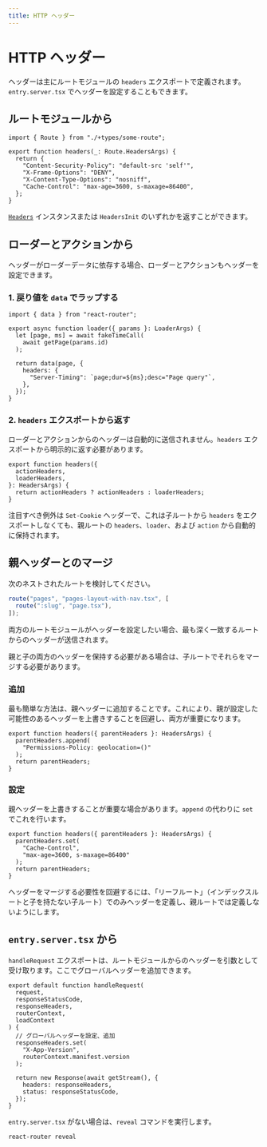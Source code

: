 ```yaml
---
title: HTTP ヘッダー
---
```


# HTTP ヘッダー

ヘッダーは主にルートモジュールの `headers` エクスポートで定義されます。`entry.server.tsx` でヘッダーを設定することもできます。

## ルートモジュールから

```tsx filename=some-route.tsx
import { Route } from "./+types/some-route";

export function headers(_: Route.HeadersArgs) {
  return {
    "Content-Security-Policy": "default-src 'self'",
    "X-Frame-Options": "DENY",
    "X-Content-Type-Options": "nosniff",
    "Cache-Control": "max-age=3600, s-maxage=86400",
  };
}
```

[`Headers`](https://developer.mozilla.org/en-US/docs/Web/API/Headers) インスタンスまたは `HeadersInit` のいずれかを返すことができます。

## ローダーとアクションから

ヘッダーがローダーデータに依存する場合、ローダーとアクションもヘッダーを設定できます。

### 1. 戻り値を `data` でラップする

```tsx lines=[1,8]
import { data } from "react-router";

export async function loader({ params }: LoaderArgs) {
  let [page, ms] = await fakeTimeCall(
    await getPage(params.id)
  );

  return data(page, {
    headers: {
      "Server-Timing": `page;dur=${ms};desc="Page query"`,
    },
  });
}
```

### 2. `headers` エクスポートから返す

ローダーとアクションからのヘッダーは自動的に送信されません。`headers` エクスポートから明示的に返す必要があります。

```tsx
export function headers({
  actionHeaders,
  loaderHeaders,
}: HeadersArgs) {
  return actionHeaders ? actionHeaders : loaderHeaders;
}
```

注目すべき例外は `Set-Cookie` ヘッダーで、これは子ルートから `headers` をエクスポートしなくても、親ルートの `headers`、`loader`、および `action` から自動的に保持されます。

## 親ヘッダーとのマージ

次のネストされたルートを検討してください。

```ts filename=routes.ts
route("pages", "pages-layout-with-nav.tsx", [
  route(":slug", "page.tsx"),
]);
```

両方のルートモジュールがヘッダーを設定したい場合、最も深く一致するルートからのヘッダーが送信されます。

親と子の両方のヘッダーを保持する必要がある場合は、子ルートでそれらをマージする必要があります。

### 追加

最も簡単な方法は、親ヘッダーに追加することです。これにより、親が設定した可能性のあるヘッダーを上書きすることを回避し、両方が重要になります。

```tsx
export function headers({ parentHeaders }: HeadersArgs) {
  parentHeaders.append(
    "Permissions-Policy: geolocation=()"
  );
  return parentHeaders;
}
```

### 設定

親ヘッダーを上書きすることが重要な場合があります。`append` の代わりに `set` でこれを行います。

```tsx
export function headers({ parentHeaders }: HeadersArgs) {
  parentHeaders.set(
    "Cache-Control",
    "max-age=3600, s-maxage=86400"
  );
  return parentHeaders;
}
```

ヘッダーをマージする必要性を回避するには、「リーフルート」（インデックスルートと子を持たない子ルート）でのみヘッダーを定義し、親ルートでは定義しないようにします。

## `entry.server.tsx` から

`handleRequest` エクスポートは、ルートモジュールからのヘッダーを引数として受け取ります。ここでグローバルヘッダーを追加できます。

```tsx
export default function handleRequest(
  request,
  responseStatusCode,
  responseHeaders,
  routerContext,
  loadContext
) {
  // グローバルヘッダーを設定、追加
  responseHeaders.set(
    "X-App-Version",
    routerContext.manifest.version
  );

  return new Response(await getStream(), {
    headers: responseHeaders,
    status: responseStatusCode,
  });
}
```

`entry.server.tsx` がない場合は、`reveal` コマンドを実行します。

```shellscript nonumber
react-router reveal
```
